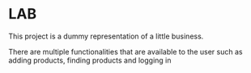 # LAB
This project is a dummy representation of a little business.

There are multiple functionalities that are available to the user such as adding products, finding products and logging in

